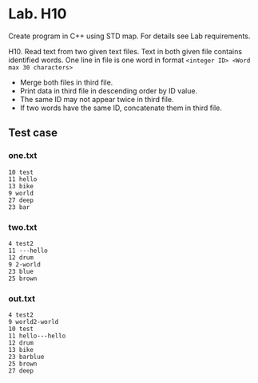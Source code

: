 # Lab. H10

Create program in C++ using STD map. For details see Lab requirements.

H10. Read text from two given text files. Text in both given file contains identified words. One line in file is one word in format
`<integer ID> <Word max 30 characters>`

  - Merge both files in third file. 
  - Print data in third file in descending order by ID value. 
  - The same ID may not appear twice in third file. 
  - If two words have the same ID, concatenate them in third file.

## Test case

### one.txt

```
10 test
11 hello
13 bike
9 world
27 deep
23 bar
```

### two.txt

```
4 test2
11 ---hello
12 drum
9 2-world
23 blue
25 brown
```

### out.txt

```
4 test2
9 world2-world
10 test
11 hello---hello
12 drum
13 bike
23 barblue
25 brown
27 deep
```
